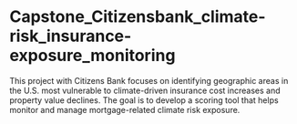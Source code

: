 # Capstone_Citizensbank_climate-risk_insurance-exposure_monitoring
This project with Citizens Bank focuses on identifying geographic areas in the U.S. most vulnerable to climate-driven insurance cost increases and property value declines. The goal is to develop a scoring tool that helps monitor and manage mortgage-related climate risk exposure.
